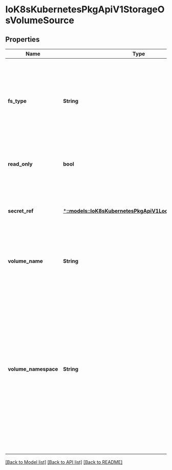 # IoK8sKubernetesPkgApiV1StorageOsVolumeSource

## Properties
Name | Type | Description | Notes
------------ | ------------- | ------------- | -------------
**fs_type** | **String** | Filesystem type to mount. Must be a filesystem type supported by the host operating system. Ex. \&quot;ext4\&quot;, \&quot;xfs\&quot;, \&quot;ntfs\&quot;. Implicitly inferred to be \&quot;ext4\&quot; if unspecified. | [optional] [default to null]
**read_only** | **bool** | Defaults to false (read/write). ReadOnly here will force the ReadOnly setting in VolumeMounts. | [optional] [default to null]
**secret_ref** | [***::models::IoK8sKubernetesPkgApiV1LocalObjectReference**](io.k8s.kubernetes.pkg.api.v1.LocalObjectReference.md) | SecretRef specifies the secret to use for obtaining the StorageOS API credentials.  If not specified, default values will be attempted. | [optional] [default to null]
**volume_name** | **String** | VolumeName is the human-readable name of the StorageOS volume.  Volume names are only unique within a namespace. | [optional] [default to null]
**volume_namespace** | **String** | VolumeNamespace specifies the scope of the volume within StorageOS.  If no namespace is specified then the Pod&#39;s namespace will be used.  This allows the Kubernetes name scoping to be mirrored within StorageOS for tighter integration. Set VolumeName to any name to override the default behaviour. Set to \&quot;default\&quot; if you are not using namespaces within StorageOS. Namespaces that do not pre-exist within StorageOS will be created. | [optional] [default to null]

[[Back to Model list]](../README.md#documentation-for-models) [[Back to API list]](../README.md#documentation-for-api-endpoints) [[Back to README]](../README.md)


